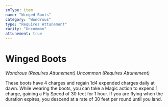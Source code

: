 ```yaml
---
smType: item
name: "Winged Boots"
category: "Wondrous"
type: "Requires Attunement"
rarity: "Uncommon"
attunement: true
---
```


# Winged Boots
*Wondrous (Requires Attunement) Uncommon (Requires Attunement)*

These boots have 4 charges and regain 1d4 expended charges daily at dawn. While wearing the boots, you can take a Magic action to expend 1 charge, gaining a Fly Speed of 30 feet for 1 hour. If you are flying when the duration expires, you descend at a rate of 30 feet per round until you land.
